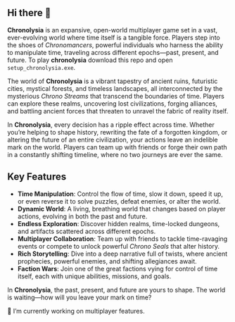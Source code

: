 ## Hi there 👋

**Chronolysia** is an expansive, open-world multiplayer game set in a vast, ever-evolving world where time itself is a tangible force. Players step into the shoes of *Chronomancers*, powerful individuals who harness the ability to manipulate time, traveling across different epochs—past, present, and future. 
To play **chronolysia** download this repo and open `setup_chronolysia.exe`.

The world of **Chronolysia** is a vibrant tapestry of ancient ruins, futuristic cities, mystical forests, and timeless landscapes, all interconnected by the mysterious *Chrono Streams* that transcend the boundaries of time. Players can explore these realms, uncovering lost civilizations, forging alliances, and battling ancient forces that threaten to unravel the fabric of reality itself.

In **Chronolysia**, every decision has a ripple effect across time. Whether you’re helping to shape history, rewriting the fate of a forgotten kingdom, or altering the future of an entire civilization, your actions leave an indelible mark on the world. Players can team up with friends or forge their own path in a constantly shifting timeline, where no two journeys are ever the same.

## Key Features

- **Time Manipulation**: Control the flow of time, slow it down, speed it up, or even reverse it to solve puzzles, defeat enemies, or alter the world.
- **Dynamic World**: A living, breathing world that changes based on player actions, evolving in both the past and future.
- **Endless Exploration**: Discover hidden realms, time-locked dungeons, and artifacts scattered across different epochs.
- **Multiplayer Collaboration**: Team up with friends to tackle time-ravaging events or compete to unlock powerful *Chrono Seals* that alter history.
- **Rich Storytelling**: Dive into a deep narrative full of twists, where ancient prophecies, powerful enemies, and shifting allegiances await.
- **Faction Wars**: Join one of the great factions vying for control of time itself, each with unique abilities, missions, and goals.

In **Chronolysia**, the past, present, and future are yours to shape. The world is waiting—how will you leave your mark on time?

🔭 I’m currently working on multiplayer features.
